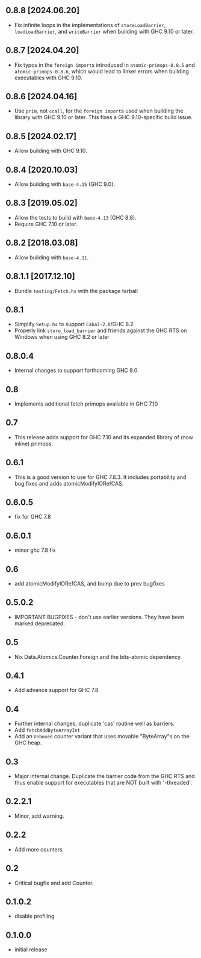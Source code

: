 ## 0.8.8 [2024.06.20]
* Fix infinite loops in the implementations of `storeLoadBarrier`,
  `loadLoadBarrier`, and `writeBarrier` when building with GHC 9.10 or later.

## 0.8.7 [2024.04.20]
* Fix typos in the `foreign import`s introduced in `atomic-primops-0.8.5` and
  `atomic-primops-0.8.6`, which would lead to linker errors when building
  executables with GHC 9.10.

## 0.8.6 [2024.04.16]
* Use `prim`, not `ccall`, for the `foreign import`s used when building the
  library with GHC 9.10 or later. This fixes a GHC 9.10-specific build issue.

## 0.8.5 [2024.02.17]
* Allow building with GHC 9.10.

## 0.8.4 [2020.10.03]
* Allow building with `base-4.15` (GHC 9.0).

## 0.8.3 [2019.05.02]
* Allow the tests to build with `base-4.13` (GHC 8.8).
* Require GHC 7.10 or later.

## 0.8.2 [2018.03.08]
* Allow building with `base-4.11`.

## 0.8.1.1 [2017.12.10]
* Bundle `testing/Fetch.hs` with the package tarball

## 0.8.1
* Simplify `Setup.hs` to support `Cabal-2.0`/GHC 8.2
* Properly link `store_load_barrier` and friends against the GHC RTS on Windows
  when using GHC 8.2 or later

## 0.8.0.4
* Internal changes to support forthcoming GHC 8.0

## 0.8
* Implements additional fetch primops available in GHC 7.10

## 0.7
* This release adds support for GHC 7.10 and its expanded library of (now inline) primops.

## 0.6.1
* This is a good version to use for GHC 7.8.3.  It includes portability and bug fixes
  and adds atomicModifyIORefCAS.

## 0.6.0.5
* fix for GHC 7.8

## 0.6.0.1
* minor ghc 7.8 fix

## 0.6
* add atomicModifyIORefCAS, and bump due to prev bugfixes

## 0.5.0.2
* IMPORTANT BUGFIXES - don't use earlier versions.  They have been marked deprecated.

## 0.5
* Nix Data.Atomics.Counter.Foreign and the bits-atomic dependency.

## 0.4.1
* Add advance support for GHC 7.8

## 0.4
* Further internal changes, duplicate 'cas' routine well as barriers.
* Add `fetchAddByteArrayInt`
* Add an `Unboxed` counter variant that uses movable "ByteArray"s on the GHC heap.

## 0.3
* Major internal change.  Duplicate the barrier code from the GHC RTS and thus
  enable support for executables that are NOT built with '-threaded'.

## 0.2.2.1
* Minor, add warning.

## 0.2.2
* Add more counters

## 0.2
* Critical bugfix and add Counter.

## 0.1.0.2
* disable profiling

## 0.1.0.0
* initial release
